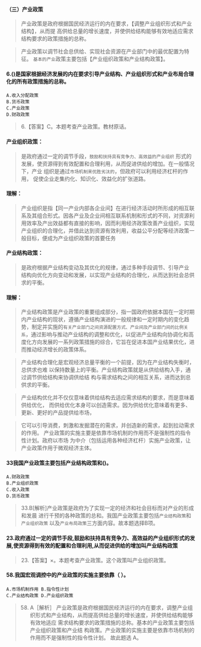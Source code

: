 #### （三）产业政策
>   产业政策是政府根据国民经济运行的内在要求，【调整产业组织形式和产业结构】，从而提
    高供给总量的增长速度，并使供给结构能够有效地适应需求结构要求的政策措施的总称。

>   产业政策以调节社会总供给、实现社会资源在产业部门中的最优配置为特征。
    `基本的产业`政策主要包括【产业组织政策和产业结构政策】。

#### 6.()是国家根据经济发展的内在要求引导产业结构、产业组织形式和产业布局合理化的所有政策措施的总称。
    A.收入分配政策
    B.货币政策
    C.产业政策
    D.财政政策
>   6.【答案】C。本题考查产业政策。教材原话。
    
#### 产业组织政策：
>   是政府通过一定的调节手段，`鼓励和扶持具有竞争力、高效益的产业组织`
    形式的发展，使资源得到有效配置和合理利用，从而促进供给的增加。在一般情况下，产业
    组织是通过`市场机制来优胜劣汰的`，但政府可以利用经济杠杆的作用，
    促使企业走集约化、知识化、效益化的扩张道路。

#### 理解：
>   产业组织是指【同一产业内部各企业间】在进行经济活动时所形成的相互联系及其组合形式。因各产业及企业间相互联系机制和形式的不同，对资源利用效率及产出效益都有直接的影响，因而利用经济政策改善产业组织，实现产业组织的合理化，并借此达到资源有效利用，收益公平分配等经济政策一般目标，便成为产业组织政策的首要任务

#### 产业结构政策：
>   是政府根据产业结构变动及其优化的规律，通过多种手段调节、引导产业
    结构向优化方向变动和发展，以实现产业结构的合理化，从而达到社会总供求的平衡。

#### 理解：
>   产业结构政策是产业政策的重要组成部分，指一国政府依据本国在一定时期内产业结构的现状，遵循产业结构演进的一般规律和一定时期内的变化趋势，制定并实施的`有关产业部门之间资源配置方式、产业间及产业部门间的比例关系`，通过影响与推动产业结构的调整和优化，以促进产业结构向协调化和高度化方向发展的一系列政策措施的综合，它旨在促进本国产业结果优化，进而推动经济增长的政策体系。


>   产业结构合理化是宏观经济总量平衡的一个前提，因为在产业结构失衡时，总供求也难
    以保持数量上的平衡。产业结构政策就是从供给结构入手，通过调节供给结构来协调供给结
    构与需求结构之间的相互关系，进而达到总供求的平衡。

>   产业结构优化并不仅仅意味着供给结构去适应需求结构的要求，而是意味着供给优化，
    而供给优化本身可以创造需求。因为供给优化意味着有更多、更新、更好的产品提供给市场，

>   它可以引导消费，刺激和发掘潜在的需求，并创造新的需求，起到拉动需求的作用。
    产业政策的实施主要是依靠市场机制的作用而不是强制性的指令性计划。政府以市场
    为中介（包括运用各种经济杠杆）实施产业政策，让产业政策作用于微观经济主体。
    
#### 33我国产业政策主要包括产业结构政策和()。
    A.财政政策
    B.产业组织政策
    C.收入政策
    D.货币政策
>   33.B[解析]产业政策是政府为了实现一定的经济和社会目标而对产业的形成和发晨
    进行千预的各种政策的总和。我国产业政策主要包括`产业结构政策`和`产业组织政策`
    以及`产业布局政策`三方面内容。故本题选择B项。

#### 23.政府通过一定的调节手段,鼓励和扶持具有竞争力、高效益的产业组织形式的发展,使资源得到有效的配置和合理利用,从而促进供给的增加叫产业结构政策
>   23.【答案】×。本题考查产业政策。这个政策叫产业组织政策。

#### 58.我国宏观调控中的产业政策的实施主要依靠（ ）。
    A.市场机制作用 B.指令性计划
    C.产业结构政策 D.产业组织政策
>   58. A［解析］ 产业政策是政府根据国民经济运行的内在要求，调整产业组
    织形式和产业结构，从而提高供给总量的增长速度，并使供给结构能够有效地适应
    需求结构要求的政策措施的总称。基本的产业政策主要包括产业组织政策和产业结
    构政策。产业政策的实施主要是依靠市场机制的作用而不是强制性的指令性计划。
    故此题选 A。
